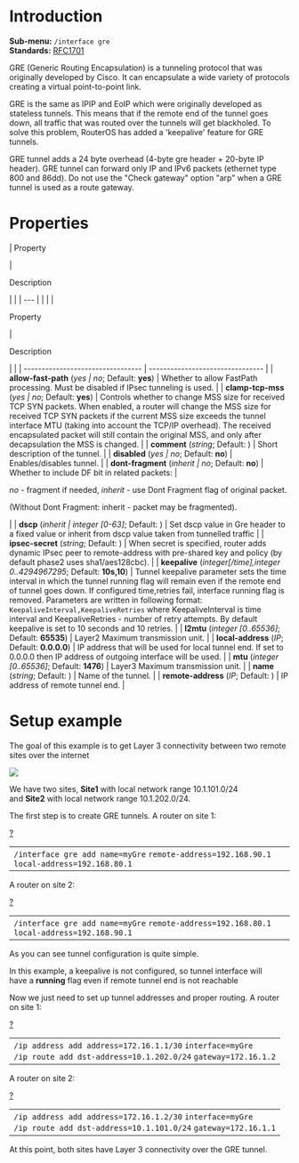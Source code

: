# Introduction

**Sub-menu:** `/interface gre`  
**Standards:** [RFC1701](https://tools.ietf.org/html/rfc1701)

GRE (Generic Routing Encapsulation) is a tunneling protocol that was originally developed by Cisco. It can encapsulate a wide variety of protocols creating a virtual point-to-point link.

GRE is the same as IPIP and EoIP which were originally developed as stateless tunnels. This means that if the remote end of the tunnel goes down, all traffic that was routed over the tunnels will get blackholed. To solve this problem, RouterOS has added a 'keepalive' feature for GRE tunnels.

GRE tunnel adds a 24 byte overhead (4-byte gre header + 20-byte IP header). GRE tunnel can forward only IP and IPv6 packets (ethernet type 800 and 86dd). Do not use the "Check gateway" option "arp" when a GRE tunnel is used as a route gateway.

# Properties

| 
Property

 | 

Description

|     |
| --- |  |
|     |

Property

 | 

Description

|                                   |
| --------------------------------- | -------------------------------- |
| **allow-fast-path** (_yes         | no_; Default: **yes**)           | Whether to allow FastPath processing. Must be disabled if IPsec tunneling is used.                                                                                                                                                                                                                                                                                        |
| **clamp-tcp-mss** (_yes           | no_; Default: **yes**)           | Controls whether to change MSS size for received TCP SYN packets. When enabled, a router will change the MSS size for received TCP SYN packets if the current MSS size exceeds the tunnel interface MTU (taking into account the TCP/IP overhead). The received encapsulated packet will still contain the original MSS, and only after decapsulation the MSS is changed. |
| **comment** (_string_; Default: ) | Short description of the tunnel. |
| **disabled** (_yes                | no_; Default: **no**)            | Enables/disables tunnel.                                                                                                                                                                                                                                                                                                                                                  |
| **dont-fragment** (_inherit       | no_; Default: **no**)            | Whether to include DF bit in related packets:                                                                                                                                                                                                                                                                                                                             |

_no_ - fragment if needed, _inherit_ - use Dont Fragment flag of original packet.

(Without Dont Fragment: inherit - packet may be fragmented).

 |
| **dscp** (_inherit | integer \[0-63\]_; Default: ) | Set dscp value in Gre header to a fixed value or inherit from dscp value taken from tunnelled traffic |
| **ipsec-secret** (_string_; Default: ) | When secret is specified, router adds dynamic IPsec peer to remote-address with pre-shared key and policy (by default phase2 uses sha1/aes128cbc). |
| **keepalive** (_integer\[/time\],integer 0..4294967295_; Default: **10s,10**) | Tunnel keepalive parameter sets the time interval in which the tunnel running flag will remain even if the remote end of tunnel goes down. If configured time,retries fail, interface running flag is removed. Parameters are written in following format: `KeepaliveInterval,KeepaliveRetries` where KeepaliveInterval is time interval and KeepaliveRetries - number of retry attempts. By default keepalive is set to 10 seconds and 10 retries. |
| **l2mtu** (_integer \[0..65536\]_; Default: **65535**) | Layer2 Maximum transmission unit. |
| **local-address** (_IP_; Default: **0.0.0.0**) | IP address that will be used for local tunnel end. If set to 0.0.0.0 then IP address of outgoing interface will be used. |
| **mtu** (_integer \[0..65536\]_; Default: **1476**) | Layer3 Maximum transmission unit. |
| **name** (_string_; Default: ) | Name of the tunnel. |
| **remote-address** (_IP_; Default: ) | IP address of remote tunnel end. |

# Setup example

The goal of this example is to get Layer 3 connectivity between two remote sites over the internet

![](https://help.mikrotik.com/docs/download/attachments/24805531/Site-to-site-gre-example.jpg?version=1&modificationDate=1612794055516&api=v2)

We have two sites, **Site1** with local network range 10.1.101.0/24 and **Site2** with local network range 10.1.202.0/24.

The first step is to create GRE tunnels. A router on site 1:

[?](https://help.mikrotik.com/docs/display/ROS/GRE#)

<table border="0" cellpadding="0" cellspacing="0"><tbody><tr><td class="code"><div class="container" title="Hint: double-click to select code"><div class="line number1 index0 alt2" data-bidi-marker="true"><code class="ros constants">/interface gre </code><code class="ros functions">add </code><code class="ros value">name</code><code class="ros plain">=myGre</code> <code class="ros value">remote-address</code><code class="ros plain">=192.168.90.1</code> <code class="ros value">local-address</code><code class="ros plain">=192.168.80.1</code></div></div></td></tr></tbody></table>

A router on site 2:

[?](https://help.mikrotik.com/docs/display/ROS/GRE#)

<table border="0" cellpadding="0" cellspacing="0"><tbody><tr><td class="code"><div class="container" title="Hint: double-click to select code"><div class="line number1 index0 alt2" data-bidi-marker="true"><code class="ros constants">/interface gre </code><code class="ros functions">add </code><code class="ros value">name</code><code class="ros plain">=myGre</code> <code class="ros value">remote-address</code><code class="ros plain">=192.168.80.1</code> <code class="ros value">local-address</code><code class="ros plain">=192.168.90.1</code></div></div></td></tr></tbody></table>

As you can see tunnel configuration is quite simple.

In this example, a keepalive is not configured, so tunnel interface will have a **running** flag even if remote tunnel end is not reachable

Now we just need to set up tunnel addresses and proper routing. A router on site 1:

[?](https://help.mikrotik.com/docs/display/ROS/GRE#)

<table border="0" cellpadding="0" cellspacing="0"><tbody><tr><td class="code"><div class="container" title="Hint: double-click to select code"><div class="line number1 index0 alt2" data-bidi-marker="true"><code class="ros constants">/ip address </code><code class="ros functions">add </code><code class="ros value">address</code><code class="ros plain">=172.16.1.1/30</code> <code class="ros value">interface</code><code class="ros plain">=myGre</code></div><div class="line number2 index1 alt1" data-bidi-marker="true"><code class="ros constants">/ip route </code><code class="ros functions">add </code><code class="ros value">dst-address</code><code class="ros plain">=10.1.202.0/24</code> <code class="ros value">gateway</code><code class="ros plain">=172.16.1.2</code></div></div></td></tr></tbody></table>

A router on site 2:

[?](https://help.mikrotik.com/docs/display/ROS/GRE#)

<table border="0" cellpadding="0" cellspacing="0"><tbody><tr><td class="code"><div class="container" title="Hint: double-click to select code"><div class="line number1 index0 alt2" data-bidi-marker="true"><code class="ros constants">/ip address </code><code class="ros functions">add </code><code class="ros value">address</code><code class="ros plain">=172.16.1.2/30</code> <code class="ros value">interface</code><code class="ros plain">=myGre</code></div><div class="line number2 index1 alt1" data-bidi-marker="true"><code class="ros constants">/ip route </code><code class="ros functions">add </code><code class="ros value">dst-address</code><code class="ros plain">=10.1.101.0/24</code> <code class="ros value">gateway</code><code class="ros plain">=172.16.1.1</code></div></div></td></tr></tbody></table>

At this point, both sites have Layer 3 connectivity over the GRE tunnel.